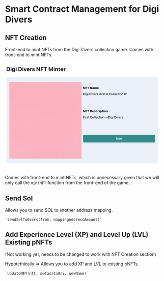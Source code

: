 # Smart Contract Management for Digi Divers

## NFT Creation
Front-end to mint NFTs from the Digi Divers collection game. 
Comes with front-end to mint NFTs. 

![How website looks](https://github.com/DigiDivers/DigiDiversSmartContracts/blob/main/Screenshot%202023-02-19%20at%2020.07.49.png)

Comes with front-end to mint NFTs, which is unnecessary given that we will only call the `mintNFT` function
from the front-end of the game. 

## Send Sol
Allows you to send SOL to another address mapping. 

    `sendSolToUsers(from, mappingAddressAmount)`

## Add Experience Level (XP) and Level Up (LVL) Existing pNFTs

(Not working yet, needs to be changed to work with NFT Creation section)

Hypotethically => Allows you to add XP and LVL to existing pNFTs. 

    `updateNFT(nft, metadataUri, newName)`